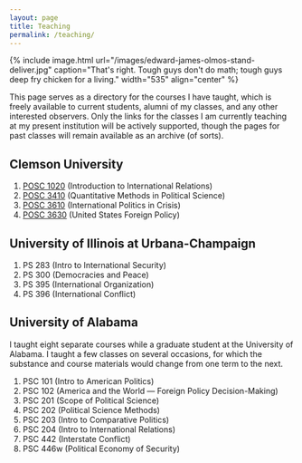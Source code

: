 ```yaml
---
layout: page
title: Teaching
permalink: /teaching/
---
```


{% include image.html url="/images/edward-james-olmos-stand-deliver.jpg" caption="That's right. Tough guys don't do math; tough guys deep fry chicken for a living." width="535" align="center" %}

This page serves as a directory for the courses I have taught, which is freely available to current students, alumni of my classes, and any other interested observers. Only the links for the classes I am currently teaching at my present institution will be actively supported, though the pages for past classes will remain available as an archive (of sorts).

## Clemson University

1. [POSC 1020](/teaching/posc-1020-introduction-to-international-relations/) (Introduction to International Relations)
2. [POSC 3410](/teaching/posc-3410-quantitative-methods-in-political-science/) (Quantitative Methods in Political Science)
3. [POSC 3610](/teaching/posc-3610-international-politics-in-crisis/) (International Politics in Crisis)
4. [POSC 3630](/teaching/posc-3630-united-states-foreign-policy/) (United States Foreign Policy)

## University of Illinois at Urbana-Champaign


  1. PS 283 (Intro to International Security)
  2. PS 300 (Democracies and Peace)
  3. PS 395 (International Organization)
  4. PS 396 (International Conflict)

## University of Alabama

I taught eight separate courses while a graduate student at the University of Alabama. I taught a few classes on several occasions, for which the substance and course materials would change from one term to the next.

  1. PSC 101 (Intro to American Politics)
2. PSC 102 (America and the World — Foreign Policy Decision-Making)
3. PSC 201 (Scope of Political Science)
4. PSC 202 (Political Science Methods)
5. PSC 203 (Intro to Comparative Politics)
6. PSC 204 (Intro to International Relations)
7. PSC 442 (Interstate Conflict)
8. PSC 446w (Political Economy of Security)

 [1]: http://svmiller.com/teaching/posc-3410-quantitative-methods-in-political-science/
